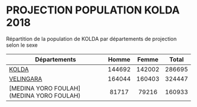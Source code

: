 # PROJECTION POPULATION KOLDA 2018
	
Répartition de la population de KOLDA par départements de projection selon le sexe
	
| Départements  | Homme | Femme | Total |
| --------- |:-----:|:-----:|:-----:|
| [KOLDA](KOLDA) | 144692 | 142002 | 286695 |
| [VELINGARA](VELINGARA) | 164044 | 160403 | 324447 |
| [MEDINA YORO FOULAH](MEDINA YORO FOULAH) | 81717 | 79216 | 160933 |
